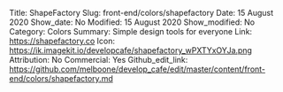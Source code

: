 Title: ShapeFactory 
Slug: front-end/colors/shapefactory
Date: 15 August 2020
Show_date: No
Modified: 15 August 2020
Show_modified: No
Category: Colors
Summary: Simple design tools for everyone
Link: https://shapefactory.co
Icon: https://ik.imagekit.io/developcafe/shapefactory_wPXTYxOYJa.png
Attribution: No
Commercial: Yes
Github_edit_link: https://github.com/melboone/develop_cafe/edit/master/content/front-end/colors/shapefactory.md